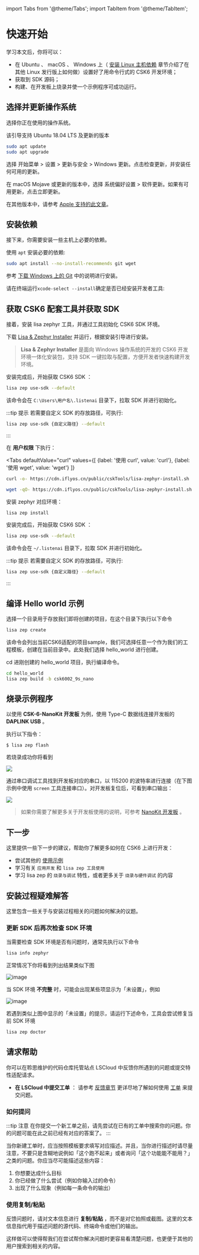 import Tabs from '@theme/Tabs';
import TabItem from '@theme/TabItem';

# 快速开始

学习本文后，你将可以：

- 在 Ubuntu 、 macOS 、 Windows 上（ [安装 Linux 主机依赖](./getting_started/installation_linux.md) 章节介绍了在其他 Linux 发行版上如何做）设置好了用命令行式的 CSK6 开发环境；
- 获取到 SDK 源码；
- 构建、在开发板上烧录并使一个示例程序可成功运行。

## 选择并更新操作系统

选择你正在使用的操作系统。

<div style={{
    border: 'solid 1px #80808080',
    padding: 12,
    borderRadius: 12
  }}>
<Tabs
    defaultValue="windows"
    values={[
        {label: 'Ubuntu', value: 'ubuntu'},
        {label: 'Windows', value: 'windows'},
        {label: 'macOS', value: 'mac'}
    ]}
>
  <TabItem value="ubuntu">

该引导支持 Ubuntu 18.04 LTS 及更新的版本

```bash
sudo apt update
sudo apt upgrade
```

  </TabItem>

  <TabItem value="windows">

选择 开始菜单 > 设置 > 更新与安全 > Windows 更新。点击检查更新，并安装任何可用的更新。
  </TabItem>

  <TabItem value="mac">

在 macOS Mojave 或更新的版本中，选择 系统偏好设置 > 软件更新。如果有可用更新，点击立即更新。

在其他版本中，请参考 [Apple 支持的此文章](https://support.apple.com/en-us/HT201541)。
  </TabItem>

</Tabs>
</div>

## 安装依赖

接下来，你需要安装一些主机上必要的依赖。

<div style={{
    border: 'solid 1px #80808080',
    padding: 12,
    borderRadius: 12
  }}>
<Tabs
    defaultValue="windows"
    values={[
        {label: 'Ubuntu', value: 'ubuntu'},
        {label: 'Windows', value: 'windows'},
        {label: 'macOS', value: 'mac'}
    ]}
>

  <TabItem value="ubuntu">

使用 <code>apt</code> 安装必要的依赖:

```bash
sudo apt install --no-install-recommends git wget
```

  </TabItem>
  <TabItem value="windows">
参考 <a href="https://git-scm.com/download/win">下载 Windows 上的 Git</a> 中的说明进行安装。
  </TabItem>
  <TabItem value="mac">

请在终端运行`xcode-select --install`确定是否已经安装开发者工具:
  
  </TabItem>
</Tabs>
</div>


## 获取 CSK6 配套工具并获取 SDK 

接着，安装 lisa zephyr 工具，并通过工具初始化 CSK6 SDK 环境。

<div style={{
    border: 'solid 1px #80808080',
    padding: 12,
    borderRadius: 12
  }}>
<Tabs
    defaultValue="win"
    values={[
        {label: 'Windows', value: 'win' },
        {label: 'macOS、Ubuntu', value: 'unix' }
    ]}
>
  <TabItem value="win">
    
<p>下载 <a href="https://castor.iflyos.cn/castor/v3/lisaPluginZephyr/download?platform=windows">Lisa & Zephyr Installer</a> 并运行，根据安装引导进行安装。</p>

> **Lisa & Zephyr Installer** 是面向 Windows 操作系统的开发的 CSK6 开发环境一体化安装包，支持 SDK 一键拉取与配置，方便开发者快速构建开发环境。

安装完成后，开始获取 CSK6 SDK ：

```bash
lisa zep use-sdk --default
```

该命令会在 `C:\Users\用户名\.listenai` 目录下，拉取 SDK 并进行初始化。

:::tip 提示
若需要自定义 SDK 的存放路径，可执行:

```bash
lisa zep use-sdk {自定义路径} --default
```
:::

  </TabItem>
  <TabItem value="unix">

在 **用户权限** 下执行：

<Tabs
    defaultValue="curl"
    values={[
        {label: '使用 curl', value: 'curl'},
        {label: '使用 wget', value: 'wget'}
    ]}
>

<TabItem value="curl">

```bash
curl -o- https://cdn.iflyos.cn/public/cskTools/lisa-zephyr-install.sh | bash
```
</TabItem>
<TabItem value="wget">

```bash
wget -qO- https://cdn.iflyos.cn/public/cskTools/lisa-zephyr-install.sh | bash
```
</TabItem>
</Tabs>

安装 zephyr 对应环境：

```bash
lisa zep install
```

安装完成后，开始获取 CSK6 SDK ：

```bash
lisa zep use-sdk --default
```

该命令会在 `~/.listenai` 目录下，拉取 SDK 并进行初始化。

:::tip 提示
若需要自定义 SDK 的存放路径，可执行:

```bash
lisa zep use-sdk {自定义路径} --default
```
:::

  </TabItem>
</Tabs>
</div>

## 编译 Hello world 示例

选择一个目录用于存放我们即将创建的项目，在这个目录下执行以下命令

```bash
lisa zep create
```

该命令会列出当前CSK6适配的项目sample，我们可选择任意一个作为我们的工程模板，创建在当前目录中。此处我们选择 hello_world 进行创建。

cd 进刚创建的 hello_world 项目，执行编译命令。

```bash
cd hello_world
lisa zep build -b csk6002_9s_nano
```

## 烧录示例程序

以使用 **CSK-6-NanoKit 开发板** 为例，使用 Type-C 数据线连接开发板的 **DAPLINK USB** 。

执行以下指令：

```console
$ lisa zep flash
```

若烧录成功你将看到

![](./images/hello_world_flash_finish.png)

通过串口调试工具找到开发板对应的串口，以 115200 的波特率进行连接（在下图示例中使用 `screen` 工具连接串口）。对开发板复位后，可看到串口输出：

![](./images/hello_world_output.png)

> 如果你需要了解更多关于开发板使用的说明，可参考 [NanoKit 开发板](../overview/nanokit) 。

## 下一步

这里提供一些下一步的建议，帮助你了解更多如何在 CSK6 上进行开发：

- 尝试其他的 [使用示例](./peripheral/overview)
- 学习有关 `应用开发` 和 `lisa zep 工具使用`
- 学习 lisa zep 的 `烧录与调试` 特性，或者更多关于 `烧录与硬件调试` 的内容

## 安装过程疑难解答

这里包含一些关于与安装过程相关的问题如何解决的议题。

### 更新 SDK 后再次检查 SDK 环境

当需要检查 SDK 环境是否有问题时，通常先执行以下命令

 ```bash
lisa info zephyr
```

正常情况下你将看到列出结果类似下图

![image](./images/lisa_info_zep_sample.png)

当 SDK 环境 **不完整** 时，可能会出现某些项显示为「未设置」，例如

![image](../quick_start/images/start_1.png)

若遇到类似上图中显示的「未设置」的提示，请运行下述命令，工具会尝试修复当前 SDK 环境

```bash
lisa zep doctor
```

## 请求帮助

你可以在聆思维护的代码仓库托管站点 LSCloud 中反馈你所遇到的问题或提交特性适配请求。

- **在 LSCloud 中提交工单** ： 请参考 [反馈章节](../quick_start/doc_issue.md) 更详尽地了解如何使用 [工单](https://cloud.listenai.com/zephyr/zephyr/-/issues) 来提交问题。
### 如何提问

:::tip 注意
在你提交一个新工单之前，请先尝试在已有的工单中搜索你的问题。你的问题可能在此之前已经有对应的答案了。
:::

当你新建工单时，应当按照模板要求填写对应描述。并且，当你进行描述时请尽量注意，不要只是含糊地说例如「这个跑不起来」或者询问「这个功能能不能用？」之类的问题。你应当尽可能描述这些内容：

1. 你想要达成什么目标
2. 你已经做了什么尝试（例如你输入过的命令）
3. 出现了什么现象（例如每一条命令的输出）

### 使用复制/粘贴

反馈问题时，请对文本信息进行 **复制/粘贴** ，而不是对它拍照或截图。这里的文本信息指代用于描述问题的源代码、终端命令或他们的输出。

这样做可以使得帮我们在尝试帮你解决问题时更容易看清楚问题，也更便于其他的用户搜索到相关的内容。